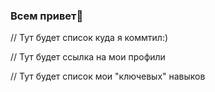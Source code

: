 ### Всем привет👋



// Тут будет список куда я коммтил:)

// Тут будет ссылка на мои профили 

// Тут будет список мои "ключевых" навыков 
